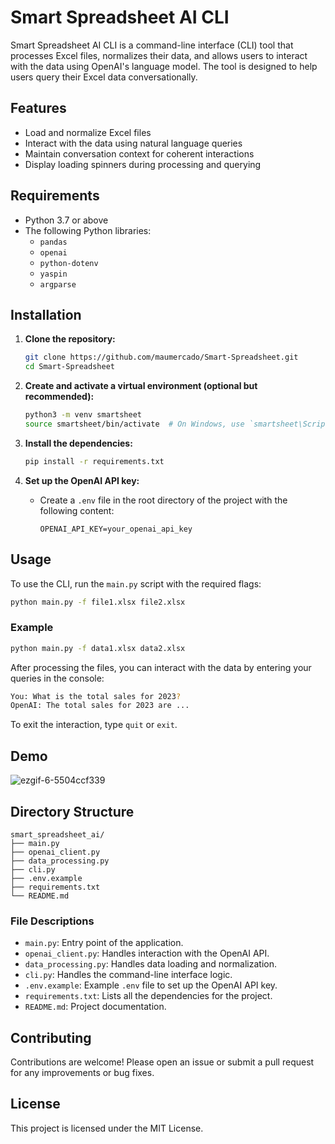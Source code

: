 # Smart Spreadsheet AI CLI

Smart Spreadsheet AI CLI is a command-line interface (CLI) tool that processes Excel files, normalizes their data, and allows users to interact with the data using OpenAI's language model. The tool is designed to help users query their Excel data conversationally.

## Features

- Load and normalize Excel files
- Interact with the data using natural language queries
- Maintain conversation context for coherent interactions
- Display loading spinners during processing and querying

## Requirements

- Python 3.7 or above
- The following Python libraries:
  - `pandas`
  - `openai`
  - `python-dotenv`
  - `yaspin`
  - `argparse`

## Installation

1. **Clone the repository:**
   ```sh
   git clone https://github.com/maumercado/Smart-Spreadsheet.git
   cd Smart-Spreadsheet
   ```

2. **Create and activate a virtual environment (optional but recommended):**
   ```sh
   python3 -m venv smartsheet
   source smartsheet/bin/activate  # On Windows, use `smartsheet\Scripts\activate`
   ```

3. **Install the dependencies:**
   ```sh
   pip install -r requirements.txt
   ```

4. **Set up the OpenAI API key:**
   - Create a `.env` file in the root directory of the project with the following content:
     ```
     OPENAI_API_KEY=your_openai_api_key
     ```

## Usage

To use the CLI, run the `main.py` script with the required flags:

```sh
python main.py -f file1.xlsx file2.xlsx
```

### Example

```sh
python main.py -f data1.xlsx data2.xlsx
```

After processing the files, you can interact with the data by entering your queries in the console:

```sh
You: What is the total sales for 2023?
OpenAI: The total sales for 2023 are ...
```

To exit the interaction, type `quit` or `exit`.

## Demo

![ezgif-6-5504ccf339](https://github.com/maumercado/Smart-Spreadsheet/assets/282004/ae78d8f7-feaf-4824-b5b2-96b7a63d3c76)


## Directory Structure

```
smart_spreadsheet_ai/
├── main.py
├── openai_client.py
├── data_processing.py
├── cli.py
├── .env.example
├── requirements.txt
└── README.md
```

### File Descriptions

- `main.py`: Entry point of the application.
- `openai_client.py`: Handles interaction with the OpenAI API.
- `data_processing.py`: Handles data loading and normalization.
- `cli.py`: Handles the command-line interface logic.
- `.env.example`: Example `.env` file to set up the OpenAI API key.
- `requirements.txt`: Lists all the dependencies for the project.
- `README.md`: Project documentation.

## Contributing

Contributions are welcome! Please open an issue or submit a pull request for any improvements or bug fixes.

## License

This project is licensed under the MIT License.
